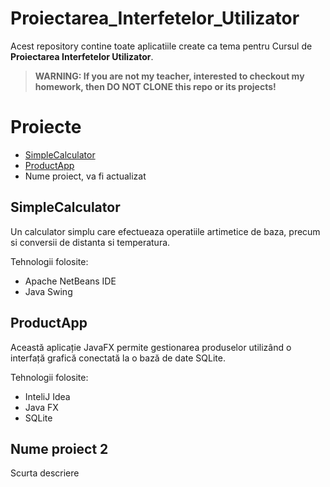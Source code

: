 # Proiectarea_Interfetelor_Utilizator
Acest repository contine toate aplicatiile create ca tema pentru Cursul de **Proiectarea Interfetelor Utilizator**.

>
>**WARNING: If you are not my teacher, interested to checkout my homework, then DO NOT CLONE this repo or its projects!**
>

# Proiecte
- [SimpleCalculator](#simplecalculator)
- [ProductApp](productapp)
- Nume proiect, va fi actualizat

## SimpleCalculator
Un calculator simplu care efectueaza operatiile artimetice de baza, precum si conversii de distanta si temperatura.

Tehnologii folosite:
- Apache NetBeans IDE
- Java Swing

## ProductApp
Această aplicație JavaFX permite gestionarea produselor utilizând o interfață grafică conectată la o bază de date SQLite.

Tehnologii folosite:
- InteliJ Idea
- Java FX
- SQLite


## Nume proiect 2
Scurta descriere

